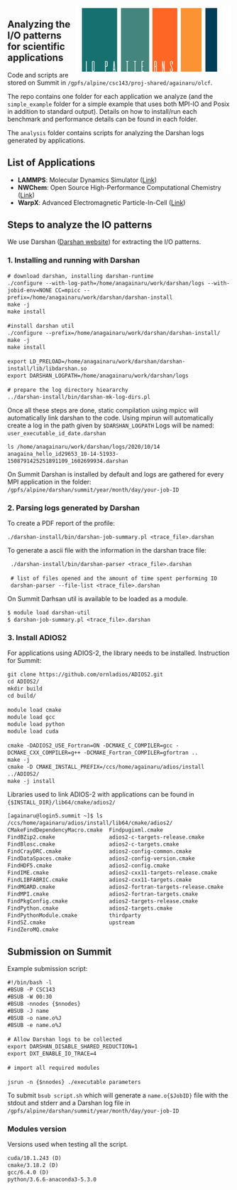
<img src="logo.png" align="right" alt="Logo" width="350"/>

## Analyzing the I/O patterns for scientific applications

Code and scripts are stored on Summit in `/gpfs/alpine/csc143/proj-shared/againaru/olcf`.

The repo contains one folder for each application we analyze (and the `simple_example` folder for a simple example that uses both MPI-IO and Posix in addition to standard output).
Details on how to install/run each benchmark and performance details can be found in each folder.

The `analysis` folder contains scripts for analyzing the Darshan logs generated by applications.

## List of Applications

* **LAMMPS**: Molecular Dynamics Simulator ([Link](https://lammps.sandia.gov/))
* **NWChem**: Open Source High-Performance Computational Chemistry ([Link](https://nwchemgit.github.io/))
* **WarpX**: Advanced Electromagnetic Particle-In-Cell ([Link](https://warpx.readthedocs.io/en/latest/))

## Steps to analyze the IO patterns
We use Darshan ([Darshan website](https://www.mcs.anl.gov/research/projects/darshan/)) for extracting the I/O patterns.

### 1. Installing and running with Darshan

```
# download darshan, installing darshan-runtime
./configure --with-log-path=/home/anagainaru/work/darshan/logs --with-jobid-env=NONE CC=mpicc --prefix=/home/anagainaru/work/darshan/darshan-install
make -j
make install

#install darshan util
./configure --prefix=/home/anagainaru/work/darshan/darshan-install/
make -j
make install

export LD_PRELOAD=/home/anagainaru/work/darshan/darshan-install/lib/libdarshan.so 
export DARSHAN_LOGPATH=/home/anagainaru/work/darshan/logs

# prepare the log directory hieararchy
../darshan-install/bin/darshan-mk-log-dirs.pl 
```

Once all these steps are done, static compilation using mpicc will automatically link darshan to the code.
Using mpirun will automatically create a log in the path given by `$DARSHAN_LOGPATH` 
Logs will be named: `user_executable_id_date.darshan`

```
ls /home/anagainaru/work/darshan/logs/2020/10/14
anagaina_hello_id29653_10-14-51933-1508791425251891109_1602699934.darshan
```

On Summit Darshan is installed by default and logs are gathered for every MPI application in the folder:
`/gpfs/alpine/darshan/summit/year/month/day/your-job-ID`

### 2. Parsing logs generated by Darshan

To create a PDF report of the profile:
```
./darshan-install/bin/darshan-job-summary.pl <trace_file>.darshan
```

To generate a ascii file with the information in the darshan trace file:
```
 ./darshan-install/bin/darshan-parser <trace_file>.darshan
 
 # list of files opened and the amount of time spent performing IO
 darshan-parser --file-list <trace_file>.darshan
```

On Summit Darhsan util is available to be loaded as a module.

```
$ module load darshan-util
$ darshan-job-summary.pl <trace_file>.darshan
```

### 3. Install ADIOS2

For applications using ADIOS-2, the library needs to be installed. Instruction for Summit:

```
git clone https://github.com/ornladios/ADIOS2.git
cd ADIOS2/
mkdir build
cd build/

module load cmake
module load gcc
module load python
module load cuda

cmake -DADIOS2_USE_Fortran=ON -DCMAKE_C_COMPILER=gcc -DCMAKE_CXX_COMPILER=g++ -DCMAKE_Fortran_COMPILER=gfortran ..
make -j
cmake -D CMAKE_INSTALL_PREFIX=/ccs/home/againaru/adios/install ../ADIOS2/
make -j install
```

Libraries used to link ADIOS-2 with applications can be found in `{$INSTALL_DIR}/lib64/cmake/adios2/`

```
[againaru@login5.summit ~]$ ls /ccs/home/againaru/adios/install/lib64/cmake/adios2/
CMakeFindDependencyMacro.cmake  Findpugixml.cmake
FindBZip2.cmake                 adios2-c-targets-release.cmake
FindBlosc.cmake                 adios2-c-targets.cmake
FindCrayDRC.cmake               adios2-config-common.cmake
FindDataSpaces.cmake            adios2-config-version.cmake
FindHDF5.cmake                  adios2-config.cmake
FindIME.cmake                   adios2-cxx11-targets-release.cmake
FindLIBFABRIC.cmake             adios2-cxx11-targets.cmake
FindMGARD.cmake                 adios2-fortran-targets-release.cmake
FindMPI.cmake                   adios2-fortran-targets.cmake
FindPkgConfig.cmake             adios2-targets-release.cmake
FindPython.cmake                adios2-targets.cmake
FindPythonModule.cmake          thirdparty
FindSZ.cmake                    upstream
FindZeroMQ.cmake
```

## Submission on Summit

Example submission script:

```
#!/bin/bash -l
#BSUB -P CSC143
#BSUB -W 00:30
#BSUB -nnodes {$nnodes}
#BSUB -J name
#BSUB -o name.o%J
#BSUB -e name.o%J

# Allow Darshan logs to be collected
export DARSHAN_DISABLE_SHARED_REDUCTION=1
export DXT_ENABLE_IO_TRACE=4

# import all required modules

jsrun -n {$nnodes} ./executable parameters
```

To submit `bsub script.sh` which will generate a `name.o{$JobID}` file with the stdout and stderr and a Darshan log file in `/gpfs/alpine/darshan/summit/year/month/day/your-job-ID`

### Modules version

Versions used when testing all the script.

```
cuda/10.1.243 (D)
cmake/3.18.2 (D)
gcc/6.4.0 (D)
python/3.6.6-anaconda3-5.3.0 
```
